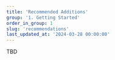```yaml
---
title: 'Recommended Additions'
group: '1. Getting Started'
order_in_group: 1
slug: 'recommendations'
last_updated_at: '2024-03-28 00:00:00'
---
```


TBD
